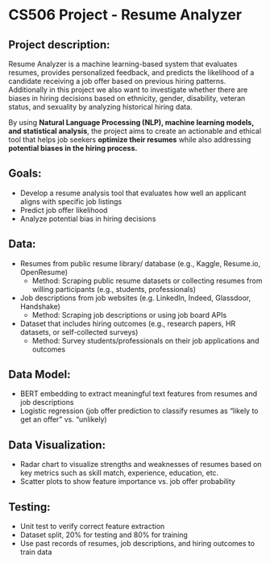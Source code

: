 # CS506 Project - Resume Analyzer

## Project description:
Resume Analyzer is a machine learning-based system that evaluates resumes, provides personalized feedback, and predicts the likelihood of a candidate receiving a job offer based on previous hiring patterns. Additionally in this project we also want to investigate whether there are biases in hiring decisions based on ethnicity, gender, disability, veteran status, and sexuality by analyzing historical hiring data.

By using **Natural Language Processing (NLP), machine learning models, and statistical analysis**, the project aims to create an actionable and ethical tool that helps job seekers **optimize their resumes** while also addressing **potential biases in the hiring process.**

## Goals:
- Develop a resume analysis tool that evaluates how well an applicant aligns with specific job listings
- Predict job offer likelihood
- Analyze potential bias in hiring decisions
  
## Data:
- Resumes from public resume library/ database (e.g., Kaggle, Resume.io, OpenResume)
  - Method: Scraping public resume datasets or collecting resumes from willing participants (e.g., students, professionals)
- Job descriptions from job websites (e.g. LinkedIn, Indeed, Glassdoor, Handshake)
  - Method: Scraping job descriptions or using job board APIs
- Dataset that includes hiring outcomes (e.g., research papers, HR datasets, or self-collected surveys)
  - Method: Survey students/professionals on their job applications and outcomes  

## Data Model:
- BERT embedding to extract meaningful text features from resumes and job descriptions
- Logistic regression (job offer prediction to classify resumes as “likely to get an offer” vs. “unlikely)
## Data Visualization: 
- Radar chart  to visualize strengths and weaknesses of resumes based on key metrics such as skill match, experience, education, etc.
- Scatter plots to show feature importance vs. job offer probability
## Testing: 
- Unit test to verify correct feature extraction
- Dataset split, 20% for testing and 80% for training
- Use past records of resumes, job descriptions, and hiring outcomes to train data

